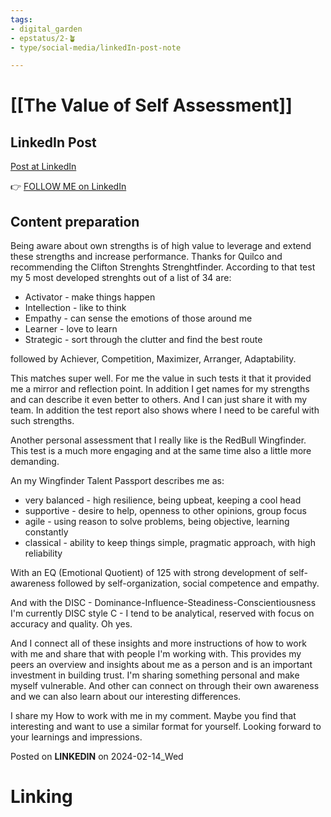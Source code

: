 ```yaml
---
tags: 
- digital_garden
- epstatus/2-🪴
- type/social-media/linkedIn-post-note

---
```

# [[The Value of Self Assessment]]
## LinkedIn Post
[Post at LinkedIn]()
  

👉 [FOLLOW ME on LinkedIn](https://www.linkedin.com/comm/mynetwork/discovery-see-all?usecase=PEOPLE_FOLLOWS&followMember=sebastiankamilli)

## Content preparation
Being aware about own strengths is of high value to leverage and extend these strengths and increase performance. Thanks for Quilco and recommending the Clifton Strenghts Strenghtfinder.  According to that test my 5 most developed strenghts out of a list of 34 are: 

+ Activator - make things happen
+ Intellection - like to think
+ Empathy - can sense the emotions of those around me
+ Learner - love to learn
+ Strategic - sort through the clutter and find the best route

followed by Achiever, Competition, Maximizer, Arranger, Adaptability. 

This matches super well. For me the value in such tests it that it provided me a mirror and reflection point. In addition I get names for my strengths and can describe it even better to others. And I can just share it with my team. 
In addition the test report also shows where I need to be careful with such strengths.

Another personal assessment that I really like is the RedBull Wingfinder. This test is a much more engaging and at the same time also a little more demanding. 

An my Wingfinder Talent Passport describes me as:
+ very balanced - high resilience, being upbeat, keeping a cool head
+ supportive - desire to help, openness to other opinions, group focus
+ agile - using reason to solve problems, being objective, learning constantly
+ classical - ability to keep things simple, pragmatic approach, with high reliability

With an EQ (Emotional Quotient) of 125 with strong development of self-awareness followed by self-organization, social competence and empathy. 

And with the DISC - Dominance-Influence-Steadiness-Conscientiousness I'm currently DISC style C - I tend to be analytical, reserved with focus on accuracy and quality. Oh yes. 

And I connect all of these insights and more instructions of how to work with me and share that with people I'm working with. This provides my peers an overview and insights about me as a person and is an important investment in building trust. I'm sharing something personal and make myself vulnerable. And other can connect on through their own awareness and we can also learn about our interesting differences.

I share my How to work with me in my comment. Maybe you find that interesting and want to use a similar format for yourself. Looking forward to your learnings and impressions. 

Posted on **LINKEDIN** on 2024-02-14_Wed
# Linking